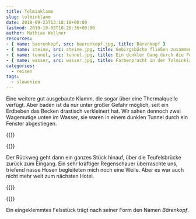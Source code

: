 ```yaml
---
title: Tolminklamm
slug: tolminklamm
date: 2019-09-23T13:18:18+00:00
lastmod: 2019-10-05T10:26:36+00:00
author: Mathias Wellner
resources: 
- { name: baerenkopf, src: baerenkopf.jpg, title: Bärenkopf }
- { name: steine, src: steine.jpg, title: Gebirgsbäche fließen zusammen }
- { name: tunnel, src: tunnel.jpg, title: Ein dunkler Gang durch die Felsen }
- { name: wasser, src: wasser.jpg, title: Farbenpracht in der Tolminklamm }
categories:
  - reisen
tags:
  - slowenien
---
```

Eine weitere gut ausgebaute Klamm, die sogar über eine Thermalquelle verfügt. Aber baden ist da nur unter großer Gefahr möglich, seit ein Erdbeben das Becken drastisch verkleinert hat. Wir sahen dennoch zwei Wagemutige unten im Wasser, sie waren in einem dunklen Tunnel durch ein Fenster abgestiegen. 

<!--more-->

{{<responsive-image name="steine">}}

{{<responsive-image name="wasser">}}

Der Rückweg geht dann ein ganzes Stück hinauf, über die Teufelsbrücke zurück zum Eingang. Ein sehr kräftiger Regenschauer überraschte uns, triefend nasse Hosen begleiteten mich noch eine Weile. Aber es war auch nicht mehr weit zum nächsten Hotel.

{{<responsive-image name="tunnel">}}

{{<responsive-image name="baerenkopf">}}

Ein eingeklemmtes Felsstück trägt nach seiner Form den Namen _Bärenkopf_. 